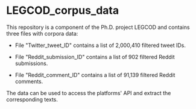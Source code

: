 # LEGCOD_corpus_data

This repository is a component of the Ph.D. project LEGCOD and contains three files with corpora data:

* File "Twitter_tweet_ID" contains a list of 2,000,410 filtered tweet IDs. 

* File "Reddit_submission_ID" contains a list of 902 filtered Reddit submissions.

* File "Reddit_comment_ID" contains a list of 91,139 filtered Reddit comments.

The data can be used to access the platforms' API and extract the corresponding texts.
